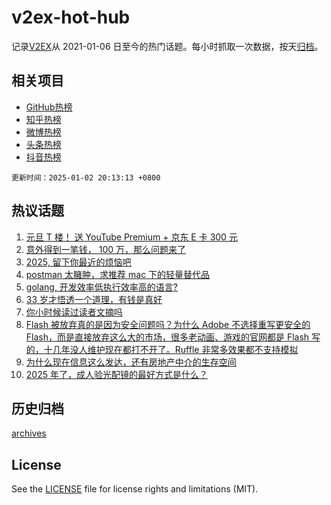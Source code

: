 # v2ex-hot-hub

 记录[V2EX](https://www.v2ex.com/)从 2021-01-06 日至今的热门话题。每小时抓取一次数据，按天[归档](archives)。
 
 ## 相关项目

- [GitHub热榜](https://github.com/it985/github-hot-hub)
- [知乎热榜](https://github.com/it985/zhihu-hot-hub)
- [微博热榜](https://github.com/it985/weibo-hot-hub)
- [头条热榜](https://github.com/it985/toutiao-hot-hub)
- [抖音热榜](https://github.com/it985/douyin-hot-hub)


 `更新时间：2025-01-02 20:13:13 +0800`

## 热议话题

1. [元旦 T 楼！ 送 YouTube Premium + 京东 E 卡 300 元](https://www.v2ex.com/t/1101831)
1. [意外得到一笔钱， 100 万，那么问题来了](https://www.v2ex.com/t/1101896)
1. [2025, 留下你最近的烦恼吧](https://www.v2ex.com/t/1101874)
1. [postman 太臃肿，求推荐 mac 下的轻量替代品](https://www.v2ex.com/t/1101928)
1. [golang, 开发效率低执行效率高的语言?](https://www.v2ex.com/t/1101972)
1. [33 岁才悟透一个道理，有钱是真好](https://www.v2ex.com/t/1101991)
1. [你小时候读过读者文摘吗](https://www.v2ex.com/t/1101848)
1. [Flash 被放弃真的是因为安全问题吗？为什么 Adobe 不选择重写更安全的 Flash，而是直接放弃这么大的市场，很多老动画、游戏的官网都是 Flash 写的，十几年没人维护现在都打不开了。Ruffle 非常多效果都不支持模拟](https://www.v2ex.com/t/1101870)
1. [为什么现在信息这么发达，还有房地产中介的生存空间](https://www.v2ex.com/t/1101882)
1. [2025 年了，成人验光配镜的最好方式是什么？](https://www.v2ex.com/t/1101916)

## 历史归档

[archives](archives)

## License

See the [LICENSE](LICENSE) file for license rights and limitations (MIT).
